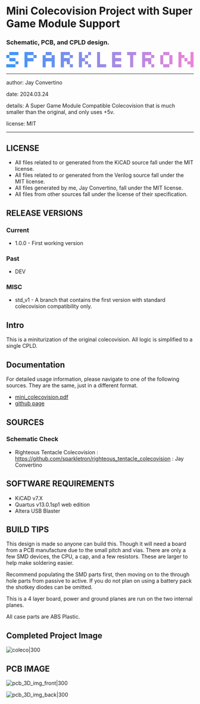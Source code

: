 # Mini Colecovision Project with Super Game Module Support
### Schematic, PCB, and CPLD design.

![image](docs/manual/img/SPARKLETRON.png)

---

  author: Jay Convertino

  date: 2024.03.24

  details: A Super Game Module Compatible Colecovision that is much smaller than the original, and only uses +5v.

  license: MIT

---

## LICENSE
  - All files related to or generated from the KiCAD source fall under the MIT license.
  - All files related to or generated from the Verilog source fall under the MIT license.
  - All files generated by me, Jay Convertino, fall under the MIT license.
  - All files from other sources fall under the license of their specification.

## RELEASE VERSIONS
### Current
  - 1.0.0 - First working version

### Past
  - DEV

### MISC
  - std_v1 - A branch that contains the first version with standard colecovision compatibility only.

## Intro
  This is a miniturization of the original colecovision. All logic is simplified to a single CPLD.

## Documentation
  For detailed usage information, please navigate to one of the following sources. They are the same, just in a different format.
  - [mini_colecovision.pdf](docs/manual/mini_colecovision.pdf)
  - [github page](https://sparkletron.github.io/mini_colecovision/)

## SOURCES
### Schematic Check
  - Righteous Tentacle Colecovision : https://github.com/sparkletron/righteous_tentacle_colecovision : Jay Convertino

## SOFTWARE REQUIREMENTS
  - KiCAD v7.X
  - Quartus v13.0.1sp1 web edition
  - Altera USB Blaster

## BUILD TIPS
  This design is made so anyone can build this. Though it will need a board from a PCB manufacture due to the small pitch and
  vias. There are only a few SMD devices, the CPU, a cap, and a few resistors. These are larger to help make soldering easier.

  Recommend populating the SMD parts first, then moving on to the through hole parts from passive to active. If you do not plan
  on using a battery pack the shotkey diodes can be omitted.

  This is a 4 layer board, power and ground planes are run on the two internal planes.

  All case parts are ABS Plastic.

## Completed Project Image

![coleco|300](img/case/PXL_20241008_020323802.jpg)

## PCB IMAGE

![pcb_3D_img_front|300](img/3D/coleco_original_front.jpg)

![pcb_3D_img_back|300](img/3D/coleco_original_back.jpg)
